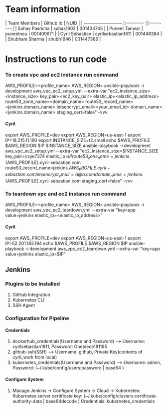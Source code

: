 # Team information

| Team Members        | Github Id            | NUID      |
| ------------------- |:---------           :|:---------:|
| Suhas Pasricha      | suhas1602            | 001434745 |
| Puneet Tanwar       | puneetneu            | 001409671 |
| Cyril Sebastian     | cyrilsebastian1811   | 001448384 |
| Shubham Sharma      | shubh1646            | 001447366 | 

# Instructions to run code

### To create vpc and ec2 instance run command 

AWS_PROFILE=<profile_name> AWS_REGION=<region> ansible-playbook -i development aws_vpc_ec2_setup.yml --extra-var "ec2_instance_size=<instance_size> key_pair=<ec2_key_pair> elastic_ip=<elastic_ip_address> route53_zone_name=<domain_name> route53_record_name=<jenkins.domain_name> letsencrypt_email=<your_email_id> domain_name=<jenkins.domain_name> staging_cert=false"  -vvv

#### Cyril
export AWS_PROFILE=dev
export AWS_REGION=us-east-1
export IP=18.215.11.190
export INSTANCE_SIZE=t2.small
echo $AWS_PROFILE $AWS_REGION $IP $INSTANCE_SIZE
ansible-playbook -i development aws_vpc_ec2_setup.yml --extra-var "ec2_instance_size=$INSTANCE_SIZE key_pair=csye7374 elastic_ip=$IP route53_zone_name=jenkins.${AWS_PROFILE}.cyril-sebastian.com route53_record_name=jenkins.${AWS_PROFILE}.cyril-sebastian.com letsencrypt_email=a@a.com domain_name=jenkins.${AWS_PROFILE}.cyril-sebastian.com staging_cert=false" -vvv

### To teardown vpc and ec2 instance run command

AWS_PROFILE=<profile_name> AWS_REGION=<region> ansible-playbook -i development aws_vpc_ec2_teardown.yml --extra-var "key=app value=jenkins elastic_ip=<elastic_ip_address>"

#### Cyril
export AWS_PROFILE=dev
export AWS_REGION=us-east-1
export IP=52.201.183.194
echo $AWS_PROFILE $AWS_REGION $IP
ansible-playbook -i development aws_vpc_ec2_teardown.yml --extra-var "key=app value=jenkins elastic_ip=$IP"


## Jenkins

### Plugins to be Installed
1. GitHub Integration
2. Kubernetes CLI
3. SSH Agent

### Configuration for Pipeline
#### Credentials
1. dockerhub_credentials(Username and Password) --> Username: cyrilsebastian1811, Password: Onepiece181195
2. github-ssh(SSH) --> Username: github, Private Key(contents of cyril_work from local)
3. kubernetes_credentials(Username and Password) --> Username: admin, Password: (~/.kube/config/users:password | base64 )
#### Configure System
1. Manage Jenkins -> Configure System -> Cloud -> Kubernetes:
Kubernetes server certificate key: (~/.kube/config/clusters:certificate-authority-data | base64decode )
Credentials: kubernetes_credentials  